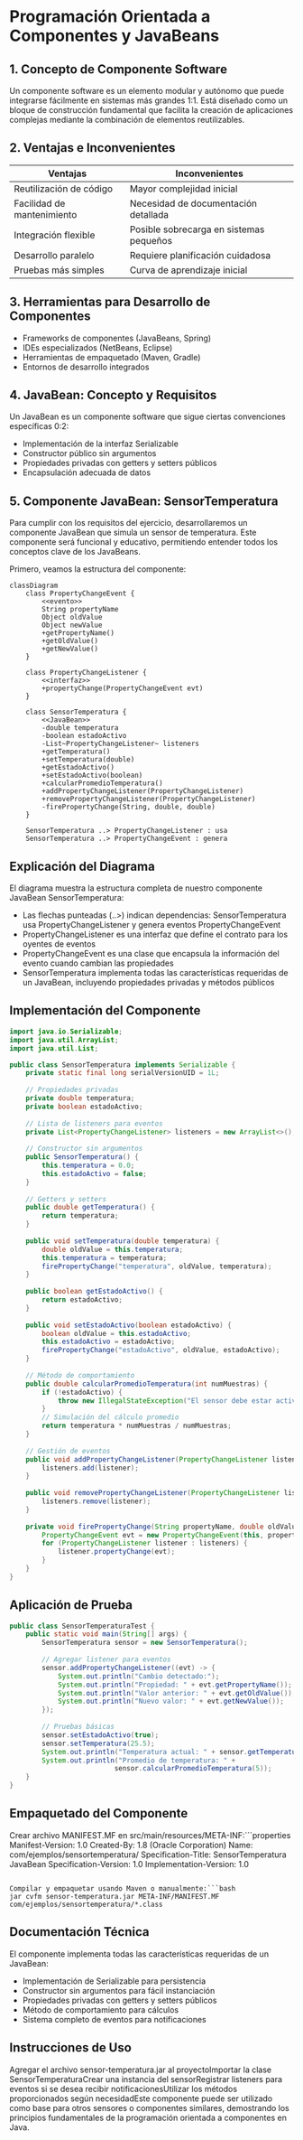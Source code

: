 # Programación Orientada a Componentes y JavaBeans

## 1. Concepto de Componente Software

Un componente software es un elemento modular y autónomo que puede integrarse fácilmente en sistemas más grandes 1:1. Está diseñado como un bloque de construcción fundamental que facilita la creación de aplicaciones complejas mediante la combinación de elementos reutilizables.

## 2. Ventajas e Inconvenientes

| Ventajas | Inconvenientes |
| --- | --- |
| Reutilización de código | Mayor complejidad inicial |
| Facilidad de mantenimiento | Necesidad de documentación detallada |
| Integración flexible | Posible sobrecarga en sistemas pequeños |
| Desarrollo paralelo | Requiere planificación cuidadosa |
| Pruebas más simples | Curva de aprendizaje inicial |

## 3. Herramientas para Desarrollo de Componentes

- Frameworks de componentes (JavaBeans, Spring)
- IDEs especializados (NetBeans, Eclipse)
- Herramientas de empaquetado (Maven, Gradle)
- Entornos de desarrollo integrados

## 4. JavaBean: Concepto y Requisitos

Un JavaBean es un componente software que sigue ciertas convenciones específicas 0:2:

- Implementación de la interfaz Serializable
- Constructor público sin argumentos
- Propiedades privadas con getters y setters públicos
- Encapsulación adecuada de datos

## 5. Componente JavaBean: SensorTemperatura

Para cumplir con los requisitos del ejercicio, desarrollaremos un componente JavaBean que simula un sensor de temperatura. Este componente será funcional y educativo, permitiendo entender todos los conceptos clave de los JavaBeans.

Primero, veamos la estructura del componente:
```mermaid
classDiagram
    class PropertyChangeEvent {
        <<evento>>
        String propertyName
        Object oldValue
        Object newValue
        +getPropertyName()
        +getOldValue()
        +getNewValue()
    }
    
    class PropertyChangeListener {
        <<interfaz>>
        +propertyChange(PropertyChangeEvent evt)
    }
    
    class SensorTemperatura {
        <<JavaBean>>
        -double temperatura
        -boolean estadoActivo
        -List~PropertyChangeListener~ listeners
        +getTemperatura()
        +setTemperatura(double)
        +getEstadoActivo()
        +setEstadoActivo(boolean)
        +calcularPromedioTemperatura()
        +addPropertyChangeListener(PropertyChangeListener)
        +removePropertyChangeListener(PropertyChangeListener)
        -firePropertyChange(String, double, double)
    }
    
    SensorTemperatura ..> PropertyChangeListener : usa
    SensorTemperatura ..> PropertyChangeEvent : genera
```




## Explicación del Diagrama

El diagrama muestra la estructura completa de nuestro componente JavaBean SensorTemperatura:

- Las flechas punteadas (..>) indican dependencias: SensorTemperatura usa PropertyChangeListener y genera eventos PropertyChangeEvent
- PropertyChangeListener es una interfaz que define el contrato para los oyentes de eventos
- PropertyChangeEvent es una clase que encapsula la información del evento cuando cambian las propiedades
- SensorTemperatura implementa todas las características requeridas de un JavaBean, incluyendo propiedades privadas y métodos públicos

## Implementación del Componente

```java
import java.io.Serializable;
import java.util.ArrayList;
import java.util.List;

public class SensorTemperatura implements Serializable {
    private static final long serialVersionUID = 1L;
    
    // Propiedades privadas
    private double temperatura;
    private boolean estadoActivo;
    
    // Lista de listeners para eventos
    private List<PropertyChangeListener> listeners = new ArrayList<>();
    
    // Constructor sin argumentos
    public SensorTemperatura() {
        this.temperatura = 0.0;
        this.estadoActivo = false;
    }
    
    // Getters y setters
    public double getTemperatura() {
        return temperatura;
    }
    
    public void setTemperatura(double temperatura) {
        double oldValue = this.temperatura;
        this.temperatura = temperatura;
        firePropertyChange("temperatura", oldValue, temperatura);
    }
    
    public boolean getEstadoActivo() {
        return estadoActivo;
    }
    
    public void setEstadoActivo(boolean estadoActivo) {
        boolean oldValue = this.estadoActivo;
        this.estadoActivo = estadoActivo;
        firePropertyChange("estadoActivo", oldValue, estadoActivo);
    }
    
    // Método de comportamiento
    public double calcularPromedioTemperatura(int numMuestras) {
        if (!estadoActivo) {
            throw new IllegalStateException("El sensor debe estar activo");
        }
        // Simulación del cálculo promedio
        return temperatura * numMuestras / numMuestras;
    }
    
    // Gestión de eventos
    public void addPropertyChangeListener(PropertyChangeListener listener) {
        listeners.add(listener);
    }
    
    public void removePropertyChangeListener(PropertyChangeListener listener) {
        listeners.remove(listener);
    }
    
    private void firePropertyChange(String propertyName, double oldValue, double newValue) {
        PropertyChangeEvent evt = new PropertyChangeEvent(this, propertyName, oldValue, newValue);
        for (PropertyChangeListener listener : listeners) {
            listener.propertyChange(evt);
        }
    }
}
```

## Aplicación de Prueba

```java
public class SensorTemperaturaTest {
    public static void main(String[] args) {
        SensorTemperatura sensor = new SensorTemperatura();
        
        // Agregar listener para eventos
        sensor.addPropertyChangeListener((evt) -> {
            System.out.println("Cambio detectado:");
            System.out.println("Propiedad: " + evt.getPropertyName());
            System.out.println("Valor anterior: " + evt.getOldValue());
            System.out.println("Nuevo valor: " + evt.getNewValue());
        });
        
        // Pruebas básicas
        sensor.setEstadoActivo(true);
        sensor.setTemperatura(25.5);
        System.out.println("Temperatura actual: " + sensor.getTemperatura());
        System.out.println("Promedio de temperatura: " + 
                          sensor.calcularPromedioTemperatura(5));
    }
}
```

## Empaquetado del Componente

Crear archivo MANIFEST.MF en src/main/resources/META-INF:```properties
Manifest-Version: 1.0
Created-By: 1.8 (Oracle Corporation)
Name: com/ejemplos/sensortemperatura/
Specification-Title: SensorTemperatura JavaBean
Specification-Version: 1.0
Implementation-Version: 1.0
```

Compilar y empaquetar usando Maven o manualmente:```bash
jar cvfm sensor-temperatura.jar META-INF/MANIFEST.MF com/ejemplos/sensortemperatura/*.class
```

## Documentación Técnica

El componente implementa todas las características requeridas de un JavaBean:

- Implementación de Serializable para persistencia
- Constructor sin argumentos para fácil instanciación
- Propiedades privadas con getters y setters públicos
- Método de comportamiento para cálculos
- Sistema completo de eventos para notificaciones

## Instrucciones de Uso

Agregar el archivo sensor-temperatura.jar al proyectoImportar la clase SensorTemperaturaCrear una instancia del sensorRegistrar listeners para eventos si se desea recibir notificacionesUtilizar los métodos proporcionados según necesidadEste componente puede ser utilizado como base para otros sensores o componentes similares, demostrando los principios fundamentales de la programación orientada a componentes en Java.
